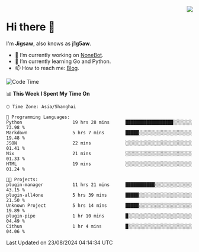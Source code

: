 <a href="#">
  <img align="right" src="https://github-readme-stats.vercel.app/api?username=j1g5awi&count_private=true&show_icons=true&title_color=80070B&text_color=B3B3B3&bg_color=212121&icon_color=80070B" />
</a>

# Hi there 👋

I'm **Jigsaw**, also knows as **j1g5aw**.

- 🔭 I’m currently working on [NoneBot](https://github.com/nonebot).
- 🌱 I’m currently learning Go and Python.
- 📫 How to reach me: [Blog](https://blog.maddestroyer.xyz/).

<!--START_SECTION:waka-->
![Code Time](http://img.shields.io/badge/Code%20Time-1%2C667%20hrs%202%20mins-blue)

📊 **This Week I Spent My Time On** 

```text
🕑︎ Time Zone: Asia/Shanghai

💬 Programming Languages: 
Python                   19 hrs 28 mins      ██████████████████░░░░░░░   73.98 % 
Markdown                 5 hrs 7 mins        █████░░░░░░░░░░░░░░░░░░░░   19.48 % 
JSON                     22 mins             ░░░░░░░░░░░░░░░░░░░░░░░░░   01.41 % 
Nix                      21 mins             ░░░░░░░░░░░░░░░░░░░░░░░░░   01.33 % 
HTML                     19 mins             ░░░░░░░░░░░░░░░░░░░░░░░░░   01.24 % 

🐱‍💻 Projects: 
plugin-manager           11 hrs 21 mins      ███████████░░░░░░░░░░░░░░   43.15 % 
plugin-all4one           5 hrs 39 mins       █████░░░░░░░░░░░░░░░░░░░░   21.50 % 
Unknown Project          5 hrs 14 mins       █████░░░░░░░░░░░░░░░░░░░░   19.89 % 
plugin-pipe              1 hr 10 mins        █░░░░░░░░░░░░░░░░░░░░░░░░   04.49 % 
Cithun                   1 hr 4 mins         █░░░░░░░░░░░░░░░░░░░░░░░░   04.06 % 
```


 Last Updated on 23/08/2024 04:14:34 UTC
<!--END_SECTION:waka-->

